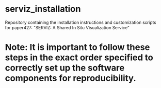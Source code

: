 # serviz_installation
Repository containing the installation instructions and customization scripts for paper427: "SERVIZ: A Shared In Situ Visualization Service"
# Note: It is important to follow these steps in the exact order specified to correctly set up the software components for reproducibility.
